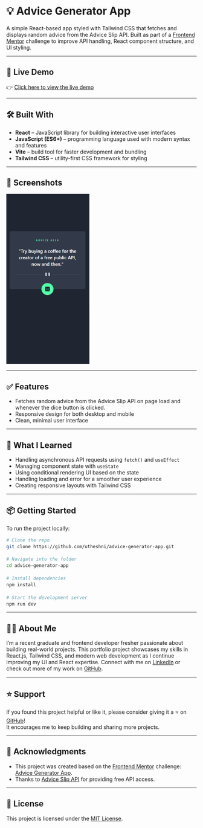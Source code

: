 # 💡 Advice Generator App

A simple React-based app styled with Tailwind CSS that fetches and displays random advice from the Advice Slip API. Built as part of a [Frontend Mentor](https://www.frontendmentor.io) challenge to improve API handling, React component structure, and UI styling.

---

## 🚀 Live Demo

👉 [Click here to view the live demo](https://utheshni.github.io/advice-generator-app/)

---

## 🛠️ Built With

- **React** – JavaScript library for building interactive user interfaces
- **JavaScript (ES6+)** – programming language used with modern syntax and features
- **Vite** – build tool for faster development and bundling
- **Tailwind CSS** – utility-first CSS framework for styling

---

## 📸 Screenshots

![Advice Generator App - Mobile View](public/screenshots/advice-generator-mobile.png)

---

## ✅ Features

-  Fetches random advice from the Advice Slip API on page load and whenever the dice button is clicked.
-  Responsive design for both desktop and mobile
-  Clean, minimal user interface

---

## 🧠 What I Learned

- Handling asynchronous API requests using `fetch()` and `useEffect`
- Managing component state with `useState`
- Using conditional rendering UI based on the state
- Handling loading and error for a smoother user experience
- Creating responsive layouts with Tailwind CSS

---

## 📦 Getting Started

To run the project locally:

```bash
# Clone the repo
git clone https://github.com/utheshni/advice-generator-app.git

# Navigate into the folder
cd advice-generator-app

# Install dependencies
npm install

# Start the development server
npm run dev
```

---

## 🙋‍♀️ About Me

I’m a recent graduate and frontend developer fresher passionate about building real-world projects. This portfolio project showcases my skills in React.js, Tailwind CSS, and modern web development as I continue improving my UI and React expertise.
Connect with me on [LinkedIn](https://linkedin.com/in/utheshni-uthayananth) or check out more of my work on [GitHub](https://github.com/utheshni).

---

## ⭐ Support

If you found this project helpful or like it, please consider giving it a ⭐ on [GitHub](https://github.com/utheshni/advice-generator-app)!  
It encourages me to keep building and sharing more projects.

---

## 🙏 Acknowledgments

- This project was created based on the [Frontend Mentor](https://www.frontendmentor.io) challenge: [Advice Generator App](https://www.frontendmentor.io/challenges/advice-generator-app-QdUG-13db). 
- Thanks to [Advice Slip API](https://api.adviceslip.com/) for providing free API access.

---

## 📄 License

This project is licensed under the [MIT License](LICENSE).
